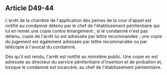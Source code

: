 Article D49-44
----
L'arrêt de la chambre de l'application des peines de la cour d'appel est notifié
au condamné détenu par le chef de l'établissement pénitentiaire qui lui en remet
une copie contre émargement ; si le condamné n'est pas détenu, copie de l'arrêt
lui est adressée par lettre recommandée ; une copie du jugement est également
adressée par lettre recommandée ou par télécopie à l'avocat du condamné.

Dès qu'il est rendu, l'arrêt est notifié au ministère public. Une copie en est
adressée au directeur du service pénitentiaire d'insertion et de probation et,
lorsque le condamné est incarcéré, au chef de l'établissement pénitentiaire.
